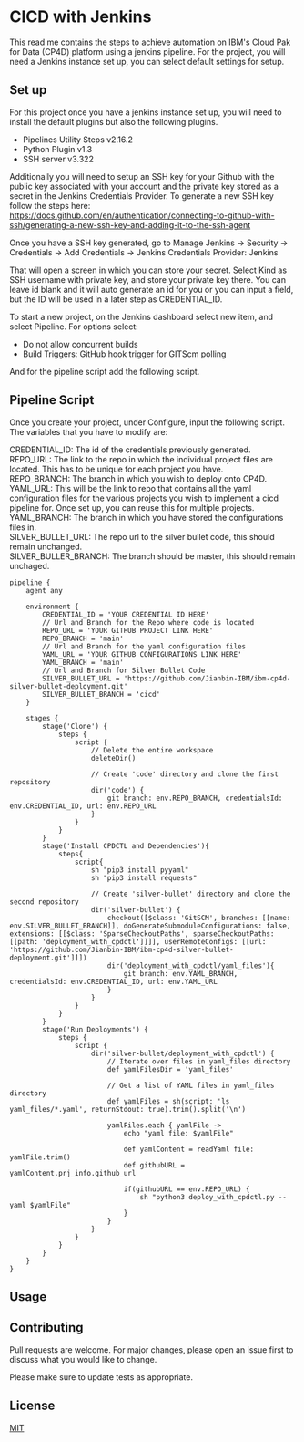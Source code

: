 # CICD with Jenkins
This read me contains the steps to achieve automation on IBM's Cloud Pak for Data (CP4D) platform using a jenkins pipeline. For the project, you will need a Jenkins instance set up, you can select default settings for setup. 

## Set up

For this project once you have a jenkins instance set up, you will need to install the default plugins but also the following plugins.

- Pipelines Utility Steps v2.16.2
- Python Plugin v1.3
- SSH server v3.322 

Additionally you will need to setup an SSH key for your Github with the public key associated with your account and the private key stored as a secret in the Jenkins Credentials Provider. To generate a new SSH key follow the steps here: https://docs.github.com/en/authentication/connecting-to-github-with-ssh/generating-a-new-ssh-key-and-adding-it-to-the-ssh-agent

Once you have a SSH key generated, go to Manage Jenkins -> Security -> Credentials -> Add Credentials -> Jenkins Credentials Provider: Jenkins

That will open a screen in which you can store your secret. Select Kind as SSH username with private key, and store your private key there. You can leave id blank and it will auto generate an id for you or you can input a field, but the ID will be used in a later step as CREDENTIAL_ID.

To start a new project, on the Jenkins dashboard select new item, and select Pipeline. For options select:
- Do not allow concurrent builds
- Build Triggers: GitHub hook trigger for GITScm polling

And for the pipeline script add the following script.

## Pipeline Script

Once you create your project, under Configure, input the following script. The variables that you have to modify are:

CREDENTIAL_ID: The id of the credentials previously generated.  
REPO_URL: The link to the repo in which the individual project files are located. This has to be unique for each project you have.   
REPO_BRANCH: The branch in which you wish to deploy onto CP4D.  
YAML_URL: This will be the link to repo that contains all the yaml configuration files for the various projects you wish to implement a cicd pipeline for. Once set up, you can reuse this for multiple projects.  
YAML_BRANCH: The branch in which you have stored the configurations files in.  
SILVER_BULLET_URL: The repo url to the silver bullet code, this should remain unchanged.  
SILVER_BULLER_BRANCH: The branch should be master, this should remain unchaged.
```grovy script
pipeline {
    agent any
    
    environment {
        CREDENTIAL_ID = 'YOUR CREDENTIAL ID HERE'
        // Url and Branch for the Repo where code is located
        REPO_URL = 'YOUR GITHUB PROJECT LINK HERE'
        REPO_BRANCH = 'main'
        // Url and Branch for the yaml configuration files 
        YAML_URL = 'YOUR GITHUB CONFIGURATIONS LINK HERE'
        YAML_BRANCH = 'main'
        // Url and Branch for Silver Bullet Code
        SILVER_BULLET_URL = 'https://github.com/Jianbin-IBM/ibm-cp4d-silver-bullet-deployment.git'
        SILVER_BULLET_BRANCH = 'cicd'
    }
    
    stages {
        stage('Clone') {
            steps {
                script {
                    // Delete the entire workspace
                    deleteDir()

                    // Create 'code' directory and clone the first repository
                    dir('code') {
                        git branch: env.REPO_BRANCH, credentialsId: env.CREDENTIAL_ID, url: env.REPO_URL
                    }
                }
            }
        }
        stage('Install CPDCTL and Dependencies'){
            steps{
                script{
                    sh "pip3 install pyyaml"
                    sh "pip3 install requests"
                    
                    // Create 'silver-bullet' directory and clone the second repository
                    dir('silver-bullet') {
                        checkout([$class: 'GitSCM', branches: [[name: env.SILVER_BULLET_BRANCH]], doGenerateSubmoduleConfigurations: false, extensions: [[$class: 'SparseCheckoutPaths', sparseCheckoutPaths: [[path: 'deployment_with_cpdctl']]]], userRemoteConfigs: [[url: 'https://github.com/Jianbin-IBM/ibm-cp4d-silver-bullet-deployment.git']]])
                        dir('deployment_with_cpdctl/yaml_files'){
                            git branch: env.YAML_BRANCH, credentialsId: env.CREDENTIAL_ID, url: env.YAML_URL
                        }
                    }
                }
            }
        }
        stage('Run Deployments') {
            steps {
                script {
                    dir('silver-bullet/deployment_with_cpdctl') {
                        // Iterate over files in yaml_files directory
                        def yamlFilesDir = 'yaml_files'
            
                        // Get a list of YAML files in yaml_files directory
                        def yamlFiles = sh(script: 'ls yaml_files/*.yaml', returnStdout: true).trim().split('\n')
            
                        yamlFiles.each { yamlFile ->
                            echo "yaml file: $yamlFile"
                            
                            def yamlContent = readYaml file: yamlFile.trim()
                            def githubURL = yamlContent.prj_info.github_url

                            if(githubURL == env.REPO_URL) {
                                sh "python3 deploy_with_cpdctl.py --yaml $yamlFile" 
                            }
                        }
                    }
                }
            }
        }
    }
}

```

## Usage



## Contributing

Pull requests are welcome. For major changes, please open an issue first
to discuss what you would like to change.

Please make sure to update tests as appropriate.

## License

[MIT](https://choosealicense.com/licenses/mit/)
